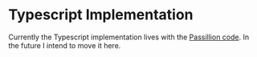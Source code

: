 # Typescript Implementation

Currently the Typescript implementation lives with the [Passillion code](https://github.com/cruxic/passillion/typescript). In the future I intend to move it here.

